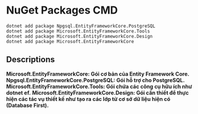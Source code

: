 ﻿# NuGet Packages CMD
```Package Manager CMD
dotnet add package Npgsql.EntityFrameworkCore.PostgreSQL
dotnet add package Microsoft.EntityFrameworkCore.Tools
dotnet add package Microsoft.EntityFrameworkCore.Design
dotnet add package Microsoft.EntityFrameworkCore
```

## Descriptions
__Microsoft.EntityFrameworkCore: Gói cơ bản của Entity Framework Core.__
__Npgsql.EntityFrameworkCore.PostgreSQL: Gói hỗ trợ cho PostgreSQL.__
__Microsoft.EntityFrameworkCore.Tools: Gói chứa các công cụ hữu ích như dotnet ef.__
__Microsoft.EntityFrameworkCore.Design: Gói cần thiết để thực hiện các tác vụ thiết kế như tạo ra các lớp từ cơ sở dữ liệu hiện có (Database First).__
